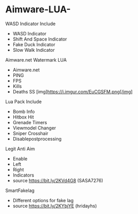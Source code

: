 # Aimware-LUA-
WASD Indicator Include

- WASD Indicator
- Shift And Space Indicator
- Fake Duck Indicator
- Slow Walk Indicator

Aimware.net Watermark LUA

 - Aimware.net
 - PING
 - FPS
 - Kills
 - Deaths
 SS
 [img]https://i.imgur.com/EuCGSFM.png[/img]

Lua Pack Include 

- Bomb Info
- Hitbox Hit
- Grenade Timers
- Viewmodel Changer
- Sniper Crosshair
- Disablepostprocessing

Legit Anti Aim

 - Enable
 - Left 
 - Right
 - Indicators
 - source https://bit.ly/2KVd4G8 (SASA7276)
 
 SmartFakelag
 
  - Different options for fake lag 
  - source https://bit.ly/2KYbjYE (hridayhs)
  
 
 
 

